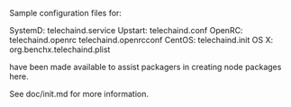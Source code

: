 Sample configuration files for:

SystemD: telechaind.service
Upstart: telechaind.conf
OpenRC:  telechaind.openrc
         telechaind.openrcconf
CentOS:  telechaind.init
OS X:    org.benchx.telechaind.plist

have been made available to assist packagers in creating node packages here.

See doc/init.md for more information.
